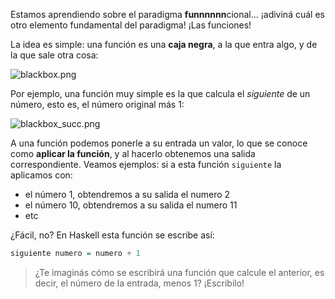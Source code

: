 Estamos aprendiendo sobre el paradigma **funnnnnn**cional... ¡adiviná cuál es otro elemento fundamental del paradigma! ¡Las funciones!

La idea es simple: una función es una **caja negra**, a la que entra algo, y de la que sale otra cosa:

![blackbox.png](https://raw.githubusercontent.com/pdep-utn/mumuki-funcional-guia-0/master/images/blackbox.png)

Por ejemplo, una función muy simple es la que calcula el _siguiente_ de un número, esto es, el número original más 1:

![blackbox_succ.png](https://raw.githubusercontent.com/pdep-utn/mumuki-funcional-guia-0/master/images/blackbox_succ.png)

A una función podemos ponerle a su entrada un valor, lo que se conoce como **aplicar la función**, y al hacerlo obtenemos una salida correspondiente. Veamos ejemplos: si a esta función `siguiente` la aplicamos con:

* el número 1, obtendremos a su salida el numero 2
* el número 10, obtendremos a su salida el numero 11
* etc

¿Fácil, no? En Haskell esta función se escribe así:

```haskell
siguiente numero = numero + 1
```

> ¿Te imaginás cómo se escribirá una función que calcule el anterior, es decir, el número de la entrada, menos 1? ¡Escribilo!
